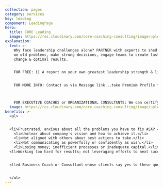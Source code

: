 ```yaml
---
collection: pages
category: services
key: leading
component: LeadingPage
hero:
  title: CORE Leading
  image: https://res.cloudinary.com/core-coaching-consulting/image/upload/v1596493058/pexels-pixabay-161154_uftaqi.jpg
explanation:
  text: >-
    Why face leadership challenges alone? PARTNER with experts to shed new light
    on old problems, make strong decisions, engage teams to create lasting
    change & optimal results.  


    FOR FREE: 1) A report on your own greatest leadership strength & liability; 2) Leader Compass report; 3) Instructional videos.  


    FOR MORE INFO: Contact us via Message link...take Premium Profile for a full report on your leader strengths and weaknesses...sign up for life-changing strategic trainings...explore how our DATA-DRIVEN and AGILE processes can create sustainable change for a great ROI. 



    FOR EXECUTIVE COACHES or ORGANIZATIONAL CONSULTANTS: We can certify you to use The Balancing Act's powerful processes, programs and profiles for leaders, teams and organizations.
  image: https://res.cloudinary.com/core-coaching-consulting/image/upload/v1600812431/eean-chen-5hz5hpjFIro-unsplash_aie6fn.jpg
benefits: >-
  <ul>


  <li>Frustrated, anxious about all the problems you have to fix ASAP.</li>
    <li>Unclear about company's vision and how to achieve it.</li>
    <li>Not aligned with others about best actions to take.</li>
    <li>Not communicating as powerfully or confidently as wish.</li>
    <li>Losing money; inefficient processes or inadequate capital.</li>
  <ll>Working too hard for results; not leveraging efforts to next success.</li>


  <ll>A Business Coach or Consultant whose clients say yes to these questions. </li>


  </ul>
---
```

